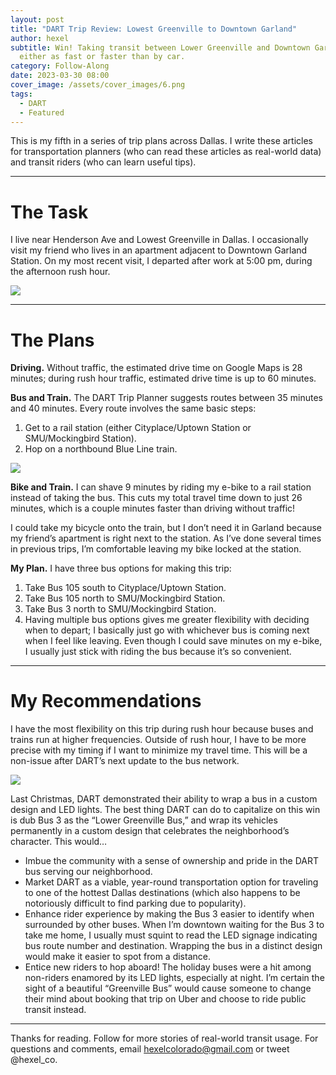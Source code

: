 ```yaml
---
layout: post
title: "DART Trip Review: Lowest Greenville to Downtown Garland"
author: hexel
subtitle: Win! Taking transit between Lower Greenville and Downtown Garland is
  either as fast or faster than by car.
category: Follow-Along
date: 2023-03-30 08:00
cover_image: /assets/cover_images/6.png
tags:
  - DART
  - Featured
---
```

This is my fifth in a series of trip plans across Dallas. I write these articles for transportation planners (who can read these articles as real-world data) and transit riders (who can learn useful tips).

- - -

# The Task

I live near Henderson Ave and Lowest Greenville in Dallas. I occasionally visit my friend who lives in an apartment adjacent to Downtown Garland Station. On my most recent visit, I departed after work at 5:00 pm, during the afternoon rush hour.

![](https://miro.medium.com/v2/resize:fit:1400/1*98xeQZrPAdYoERry7t3s5g.png)

- - -

# The Plans

**Driving.** Without traffic, the estimated drive time on Google Maps is 28 minutes; during rush hour traffic, estimated drive time is up to 60 minutes.

**Bus and Train.** The DART Trip Planner suggests routes between 35 minutes and 40 minutes. Every route involves the same basic steps:

1. Get to a rail station (either Cityplace/Uptown Station or SMU/Mockingbird Station).
2. Hop on a northbound Blue Line train.

![](https://miro.medium.com/v2/resize:fit:1400/1*v3qhHZ0mqYQcuZCj3SJCOQ.png)

**Bike and Train.** I can shave 9 minutes by riding my e-bike to a rail station instead of taking the bus. This cuts my total travel time down to just 26 minutes, which is a couple minutes faster than driving without traffic!

I could take my bicycle onto the train, but I don’t need it in Garland because my friend’s apartment is right next to the station. As I’ve done several times in previous trips, I’m comfortable leaving my bike locked at the station.

**My Plan.** I have three bus options for making this trip:

1. Take Bus 105 south to Cityplace/Uptown Station.
2. Take Bus 105 north to SMU/Mockingbird Station.
3. Take Bus 3 north to SMU/Mockingbird Station.
4. Having multiple bus options gives me greater flexibility with deciding when to depart; I basically just go with whichever bus is coming next when I feel like leaving. Even though I could save minutes on my e-bike, I usually just stick with riding the bus because it’s so convenient.

- - -

# My Recommendations

I have the most flexibility on this trip during rush hour because buses and trains run at higher frequencies. Outside of rush hour, I have to be more precise with my timing if I want to minimize my travel time. This will be a non-issue after DART’s next update to the bus network.

![](https://miro.medium.com/v2/resize:fit:1400/0*2ruvJfAzs2ol8-kY.jpg)

Last Christmas, DART demonstrated their ability to wrap a bus in a custom design and LED lights. The best thing DART can do to capitalize on this win is dub Bus 3 as the “Lower Greenville Bus,” and wrap its vehicles permanently in a custom design that celebrates the neighborhood’s character. This would…

* Imbue the community with a sense of ownership and pride in the DART bus serving our neighborhood.
* Market DART as a viable, year-round transportation option for traveling to one of the hottest Dallas destinations (which also happens to be notoriously difficult to find parking due to popularity).
* Enhance rider experience by making the Bus 3 easier to identify when surrounded by other buses. When I’m downtown waiting for the Bus 3 to take me home, I usually must squint to read the LED signage indicating bus route number and destination. Wrapping the bus in a distinct design would make it easier to spot from a distance.
* Entice new riders to hop aboard! The holiday buses were a hit among non-riders enamored by its LED lights, especially at night. I’m certain the sight of a beautiful “Greenville Bus” would cause someone to change their mind about booking that trip on Uber and choose to ride public transit instead.

- - -

Thanks for reading. Follow for more stories of real-world transit usage. For questions and comments, email hexelcolorado@gmail.com or tweet @hexel_co.
